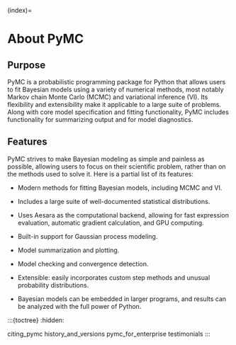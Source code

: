 (index)=
# About PyMC


## Purpose

PyMC is a probabilistic programming package for Python that allows users to fit Bayesian models using a variety of numerical methods, most notably Markov chain Monte Carlo (MCMC) and variational inference (VI). Its flexibility and extensibility make it applicable to a large suite of problems. Along with core model specification and fitting functionality, PyMC includes functionality for summarizing output and for model diagnostics.

## Features

PyMC strives to make Bayesian modeling as simple and painless as possible,  allowing users to focus on their scientific problem, rather than on the methods used to solve it. Here is a partial list of its features:

* Modern methods for fitting Bayesian models, including MCMC and VI.

* Includes a large suite of well-documented statistical distributions.

* Uses Aesara as the computational backend, allowing for fast expression evaluation, automatic gradient calculation, and GPU computing.

* Built-in support for Gaussian process modeling.

* Model summarization and plotting.

* Model checking and convergence detection.

* Extensible: easily incorporates custom step methods and unusual probability
  distributions.

* Bayesian models can be embedded in larger programs, and results can be analyzed
  with the full power of Python.

:::{toctree}
:hidden:

citing_pymc
history_and_versions
pymc_for_enterprise
testimonials
:::
